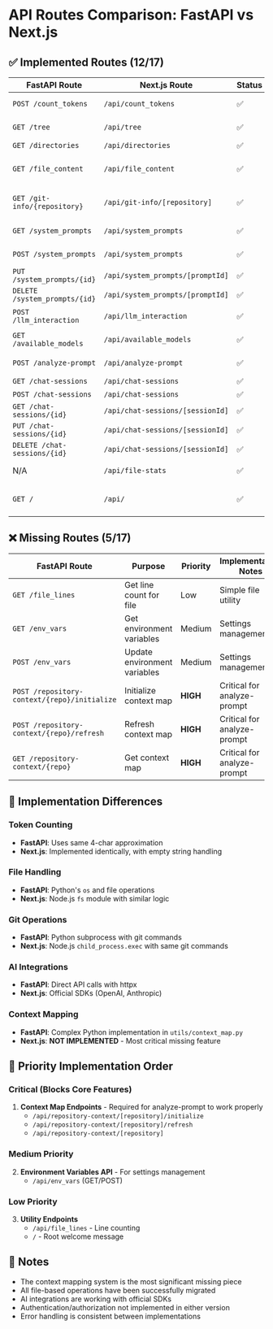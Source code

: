# API Routes Comparison: FastAPI vs Next.js

## ✅ Implemented Routes (12/17)

| FastAPI Route | Next.js Route | Status | Notes |
|--------------|---------------|---------|-------|
| `POST /count_tokens` | `/api/count_tokens` | ✅ | Fixed to handle empty strings |
| `GET /tree` | `/api/tree` | ✅ | Enhanced with token counting |
| `GET /directories` | `/api/directories` | ✅ | Working |
| `GET /file_content` | `/api/file_content` | ✅ | Working with binary detection |
| `GET /git-info/{repository}` | `/api/git-info/[repository]` | ✅ | Fixed REPO_PATH issues |
| `GET /system_prompts` | `/api/system_prompts` | ✅ | Full CRUD operations |
| `POST /system_prompts` | `/api/system_prompts` | ✅ | Create new prompts |
| `PUT /system_prompts/{id}` | `/api/system_prompts/[promptId]` | ✅ | Update prompts |
| `DELETE /system_prompts/{id}` | `/api/system_prompts/[promptId]` | ✅ | Delete prompts |
| `POST /llm_interaction` | `/api/llm_interaction` | ✅ | AI model interactions |
| `GET /available_models` | `/api/available_models` | ✅ | Model configurations |
| `POST /analyze-prompt` | `/api/analyze-prompt` | ✅ | File suggestions |
| `GET /chat-sessions` | `/api/chat-sessions` | ✅ | List sessions |
| `POST /chat-sessions` | `/api/chat-sessions` | ✅ | Create session |
| `GET /chat-sessions/{id}` | `/api/chat-sessions/[sessionId]` | ✅ | Get session |
| `PUT /chat-sessions/{id}` | `/api/chat-sessions/[sessionId]` | ✅ | Update session |
| `DELETE /chat-sessions/{id}` | `/api/chat-sessions/[sessionId]` | ✅ | Soft delete |
| N/A | `/api/file-stats` | ✅ | NEW - File statistics |
| `GET /` | `/api/` | ✅ | Health check/Welcome message |

## ❌ Missing Routes (5/17)

| FastAPI Route | Purpose | Priority | Implementation Notes |
|--------------|----------|----------|---------------------|
| `GET /file_lines` | Get line count for file | Low | Simple file utility |
| `GET /env_vars` | Get environment variables | Medium | Settings management |
| `POST /env_vars` | Update environment variables | Medium | Settings management |
| `POST /repository-context/{repo}/initialize` | Initialize context map | **HIGH** | Critical for analyze-prompt |
| `POST /repository-context/{repo}/refresh` | Refresh context map | **HIGH** | Critical for analyze-prompt |
| `GET /repository-context/{repo}` | Get context map | **HIGH** | Critical for analyze-prompt |

## 🔧 Implementation Differences

### Token Counting
- **FastAPI**: Uses same 4-char approximation
- **Next.js**: Implemented identically, with empty string handling

### File Handling
- **FastAPI**: Python's `os` and file operations
- **Next.js**: Node.js `fs` module with similar logic

### Git Operations
- **FastAPI**: Python subprocess with git commands
- **Next.js**: Node.js `child_process.exec` with same git commands

### AI Integrations
- **FastAPI**: Direct API calls with httpx
- **Next.js**: Official SDKs (OpenAI, Anthropic)

### Context Mapping
- **FastAPI**: Complex Python implementation in `utils/context_map.py`
- **Next.js**: **NOT IMPLEMENTED** - Most critical missing feature

## 🎯 Priority Implementation Order

### Critical (Blocks Core Features)
1. **Context Map Endpoints** - Required for analyze-prompt to work properly
   - `/api/repository-context/[repository]/initialize`
   - `/api/repository-context/[repository]/refresh`
   - `/api/repository-context/[repository]`

### Medium Priority
2. **Environment Variables API** - For settings management
   - `/api/env_vars` (GET/POST)

### Low Priority
3. **Utility Endpoints**
   - `/api/file_lines` - Line counting
   - `/` - Root welcome message

## 📝 Notes

- The context mapping system is the most significant missing piece
- All file-based operations have been successfully migrated
- AI integrations are working with official SDKs
- Authentication/authorization not implemented in either version
- Error handling is consistent between implementations